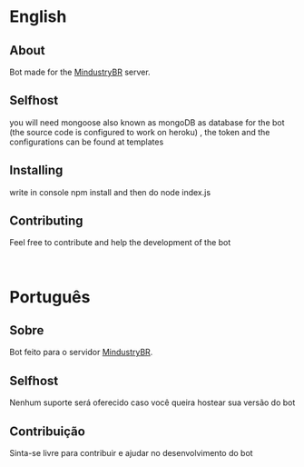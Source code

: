 # English
## About
Bot made for the [MindustryBR](https://discord.gg/UjzPZKe) server.

## Selfhost

you will need mongoose also known as mongoDB as database for the bot (the source code is configured to work on heroku) , the token and the configurations can be found at templates

## Installing
write in console npm install and then do node index.js

## Contributing

Feel free to contribute and help the development of the bot

<br>

# Português
## Sobre

Bot feito para o servidor [MindustryBR](https://discord.gg/UjzPZKe).

## Selfhost

Nenhum suporte será oferecido caso você queira hostear sua versão do bot

## Contribuição

Sinta-se livre para contribuir e ajudar no desenvolvimento do bot

